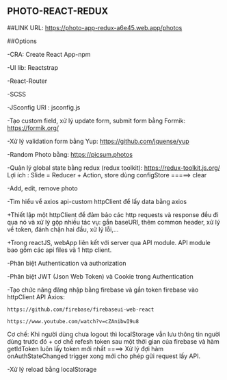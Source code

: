 ## PHOTO-REACT-REDUX
##LINK URL:
https://photo-app-redux-a6e45.web.app/photos

##Options


-CRA: Create React App-npm

-UI lib: Reactstrap

-React-Router

-SCSS

-JSconfig URl : jsconfig.js

-Tạo custom field, xử lý update form, submit form bằng Formik: 
    https://formik.org/
    
-Xử lý validation form bằng Yup: 
    https://github.com/jquense/yup
    
-Random Photo bằng: 
    https://picsum.photos
    
-Quản lý global state bằng redux (redux toolkit):
    https://redux-toolkit.js.org/
    Lợi ích : Slide = Reducer + Action, store dùng configStore
    =====> clear 
    
-Add, edit, remove photo

-Tìm hiểu về axios api-custom httpClient để lấy data bằng axios

   +Thiết lập một httpClient để đảm bảo các http requests và response đều đi qua nó và xử lý gộp nhiều tác vụ: gắn baseURl, thêm common header, xử lý về token, đánh chặn hai đầu, xử lý lỗi,...
   
   +Trong reactJS, webApp liên kết với server qua API module. API module bao gồm các api files và 1 http client.
   
-Phân biệt Authentication và authorization

-Phân biệt JWT (Json Web Token) và Cookie trong Authentication

-Tạo chức năng đăng nhập bằng firebase và gắn token firebase vào httpClient API Axios:

    https://github.com/firebase/firebaseui-web-react
    
    https://www.youtube.com/watch?v=cZAnibwI9u8
    
Cơ chế: Khi người dùng chưa logout thì localStorage vẫn lưu thông tin người dùng trước đó + cơ chế refesh token sau một thời gian của firebase và hàm getIdToken luôn lấy token mới nhất
====> Xử lý đợi hàm onAuthStateChanged trigger xong mới cho phép gửi request lấy API.

-Xử lý reload bằng localStorage
